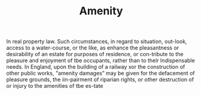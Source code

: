 ---
title: Amenity
permalink: "/definitions/amenity.html"
body: In real property law. Such circumstances, in regard to situation, out-look,
  access to a water-course, or the like, as enhance the pleasantness or desirability
  of an estate for purposes of residence, or con-tribute to the pleasure and enjoyment
  of tbe occupants, rather than to thelr Indispensable needs. In England, upon the
  building of a railway xor the construction of other public works, "amenity damages”
  may be given for the defacement of pleasure grounds, the iin-pairment of riparian
  rights, or other destruction of or injury to the amenities of tbe es-tate
published_at: '2018-07-07'
layout: post
---